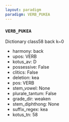 ```yaml
---
layout: paradigm
paradigm: VERB_PUKEA
---
```

### ` VERB_PUKEA `

Dictionary class58 back k~0
* harmony: back
* upos: VERB
* kotus_av: D
* possessive: False
* clitics: False
* deletion: kea
* pos: VERB
* stem_vowel: None
* plurale_tantum: False
* grade_dir: weaken
* stem_diphthong: None
* suffix_regex: kea
* kotus_tn: 58
